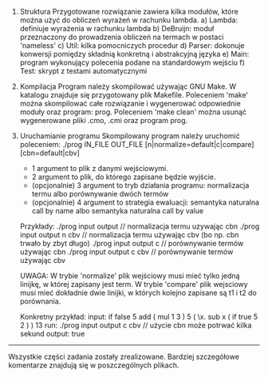 
1. Struktura
   Przygotowane rozwiązanie zawiera kilka modułów, które można użyć
   do obliczeń wyrażeń w rachunku lambda.
      a) Lambda: definiuje wyrażenia w rachunku lambda
      b) DeBruijn: moduł przeznaczony do prowadzenia obliczeń
         na termach w postaci 'nameless'
      c) Util: kilka pomocniczych procedur
      d) Parser: dokonuje konwersji pomiędzy składnią konkretną i abstrakcyjną języka
      e) Main: program wykonujący polecenia podane na standardowym wejściu
      f) Test: skrypt z testami automatycznymi

2. Kompilacja
   Program należy skompilować używając GNU Make. W katalogu znajduje się przygotowany
   plik Makefile. Poleceniem 'make' można skompilować całe rozwiązanie i wygenerować
   odpowiednie moduły oraz program: prog. Poleceniem 'make clean' można usunąć
   wygenerowane pliki .cmo, .cmi oraz program prog.

3. Uruchamianie programu
   Skompilowany program należy uruchomić poleceniem:
   ./prog IN_FILE OUT_FILE [n|normalize=default|c|compare] [cbn=default|cbv]
     - 1 argument to plik z danymi wejściowymi.
     - 2 argument to plik, do którego zapisane będzie wyjście.
     - (opcjonalnie) 3 argument to tryb działania programu:
       normalizacja termu albo porównywanie dwóch termów
     - (opcjonalnie) 4 argument to strategia ewaluacji:
       semantyka naturalna call by name albo semantyka naturalna call by value

    Przykłady:
    ./prog input output        // normalizacja termu uzywając cbn
    ./prog input output n cbv  // normalizacja termu używając cbv (bo np. cbn trwało by zbyt długo)
    ./prog input output c      // porównywanie termów używając cbn
    ./prog input output c cbv  // porównywanie termów używając cbv 

    UWAGA:
    W trybie 'normalize' plik wejściowy musi mieć tylko jedną linijkę, w której
    zapisany jest term. W trybie 'compare' plik wejsciowy musi mieć dokładnie
    dwie linijki, w których kolejno zapisane są t1 i t2 do porównania.

    Konkretny przykład:
      input:
        if false 5 add ( mul 1 3 ) 5
        ( \x. sub x ( if true 5 2 ) ) 13
      run:
        ./prog input output c cbv // użycie cbn może potrwać kilka sekund
      output:
        true

-----
Wszystkie części zadania zostały zrealizowane.
Bardziej szczegółowe komentarze znajdują się w poszczególnych plikach.
